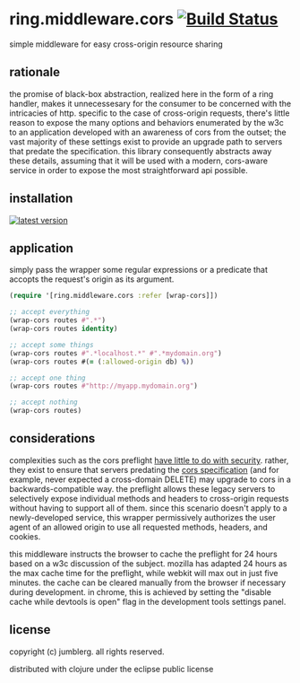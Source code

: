 # ring.middleware.cors [![Build Status][1]][2]

simple middleware for easy cross-origin resource sharing

## rationale

the promise of black-box abstraction, realized here in the form of a ring handler, makes it unnecessesary for the consumer to be concerned with the intricacies of http.  specific to the case of cross-origin requests, there's little reason to expose the many options and behaviors enumerated by the w3c to an application developed with an awareness of cors from the outset; the vast majority of these settings exist to provide an upgrade path to servers that predate the specification.  this library consequently abstracts away these details, assuming that it will be used with a modern, cors-aware service in order to expose the most straightforward api possible.

## installation

[![latest version][3]][4]

## application

simply pass the wrapper some regular expressions or a predicate that accopts the request's origin as its argument.

```clojure
(require '[ring.middleware.cors :refer [wrap-cors]])

;; accept everything
(wrap-cors routes #".*")
(wrap-cors routes identity)

;; accept some things
(wrap-cors routes #".*localhost.*" #".*mydomain.org")
(wrap-cors routes #(= (:allowed-origin db) %))

;; accept one thing
(wrap-cors routes #"http://myapp.mydomain.org")

;; accept nothing
(wrap-cors routes)
```

## considerations

complexities such as the cors preflight [have little to do with security][5]. rather, they exist to ensure that servers predating the [cors specification][6] (and for example, never expected a cross-domain DELETE) may upgrade to cors in a backwards-compatible way.  the preflight allows these legacy servers to selectively expose individual methods and headers to cross-origin requests without having to support all of them.  since this scenario doesn't apply to a newly-developed service, this wrapper permissively authorizes the user agent of an allowed origin to use all requested methods, headers, and cookies.

this middleware instructs the browser to cache the preflight for 24 hours based on a w3c discussion of the subject.  mozilla has adapted 24 hours as the max cache time for the preflight, while webkit will max out in just five minutes.  the cache can be cleared manually from the browser if necessary during development.  in chrome, this is achieved by setting the "disable cache while devtools is open" flag in the development tools settings panel.

## license

copyright (c) jumblerg. all rights reserved.

distributed with clojure under the eclipse public license

[1]: https://travis-ci.org/jumblerg/ring.middleware.cors.png?branch=master
[2]: https://travis-ci.org/jumblerg/ring.middleware.cors
[3]: https://clojars.org/jumblerg/ring.middleware.cors/latest-version.svg?bustcache=1.0.0-1
[4]: https://clojars.org/jumblerg/ring.middleware.cors
[5]: http://stackoverflow.com/questions/15381105/cors-what-is-the-motivation-behind-introducing-preflight-requests
[6]: http://www.w3.org/TR/cors/